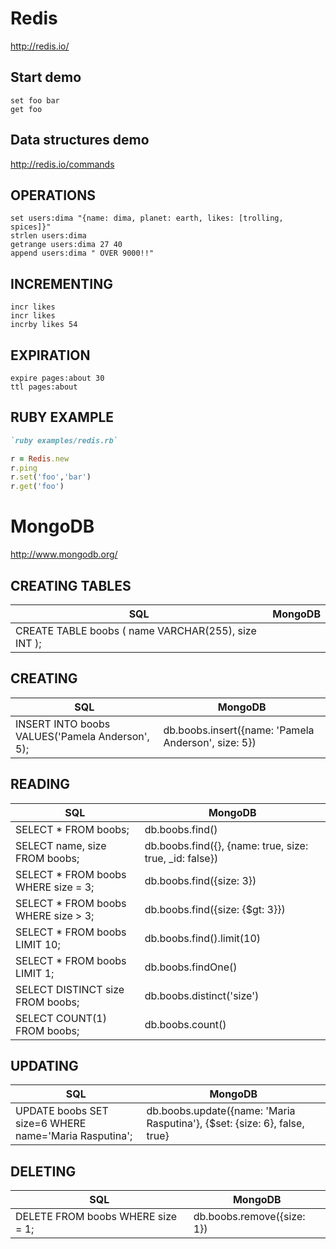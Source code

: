 # Redis
http://redis.io/

## Start demo

```
set foo bar
get foo
```

## Data structures demo
http://redis.io/commands

## OPERATIONS
```
set users:dima "{name: dima, planet: earth, likes: [trolling, spices]}"
strlen users:dima
getrange users:dima 27 40
append users:dima " OVER 9000!!"
```

## INCREMENTING
```
incr likes
incr likes
incrby likes 54
```

## EXPIRATION
```
expire pages:about 30
ttl pages:about
```

## RUBY EXAMPLE

```ruby
`ruby examples/redis.rb`

r = Redis.new
r.ping
r.set('foo','bar')
r.get('foo')
```

# MongoDB
http://www.mongodb.org/

## CREATING TABLES

SQL | MongoDB
------------ | -------------
CREATE TABLE boobs ( name VARCHAR(255), size INT ); |


## CREATING

SQL | MongoDB
------------ | -------------
INSERT INTO boobs VALUES('Pamela Anderson', 5); | db.boobs.insert({name: 'Pamela Anderson', size: 5})


## READING

SQL | MongoDB
------------ | -------------
SELECT * FROM boobs; | db.boobs.find()
SELECT name, size FROM boobs; | db.boobs.find({}, {name: true, size: true, _id: false})
SELECT * FROM boobs WHERE size = 3; | db.boobs.find({size: 3})
SELECT * FROM boobs WHERE size > 3; | db.boobs.find({size: {$gt: 3}})
SELECT * FROM boobs LIMIT 10; | db.boobs.find().limit(10)
SELECT * FROM boobs LIMIT 1; | db.boobs.findOne()
SELECT DISTINCT size FROM boobs; | db.boobs.distinct('size')
SELECT COUNT(1) FROM boobs; | db.boobs.count()

## UPDATING
SQL | MongoDB
------------ | -------------
UPDATE boobs SET size=6 WHERE name='Maria Rasputina'; | db.boobs.update({name: 'Maria Rasputina'}, {$set: {size: 6}, false, true}


## DELETING
SQL | MongoDB
------------ | -------------
DELETE FROM boobs WHERE size = 1; | db.boobs.remove({size: 1})
